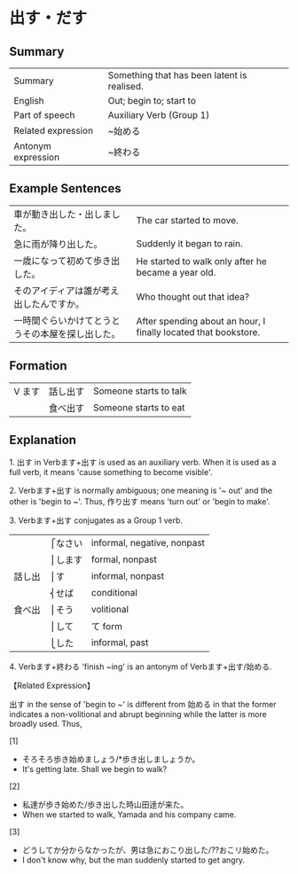 # 出す・だす

## Summary

<table><tr>   <td>Summary</td>   <td>Something that has been latent is realised.</td></tr><tr>   <td>English</td>   <td>Out; begin to; start to</td></tr><tr>   <td>Part of speech</td>   <td>Auxiliary Verb (Group 1)</td></tr><tr>   <td>Related expression</td>   <td>~始める</td></tr><tr>   <td>Antonym expression</td>   <td>~終わる</td></tr></table>

## Example Sentences

<table><tr>   <td>車が動き出した・出しました。</td>   <td>The car started to move.</td></tr><tr>   <td>急に雨が降り出した。</td>   <td>Suddenly it began to rain.</td></tr><tr>   <td>一歳になって初めて歩き出した。</td>   <td>He started to walk only after he became a year old.</td></tr><tr>   <td>そのアイディアは誰が考え出したんですか。</td>   <td>Who thought out that idea?</td></tr><tr>   <td>一時間ぐらいかけてとうとうその本屋を探し出した。</td>   <td>After spending about an hour, I finally located that bookstore.</td></tr></table>

## Formation

<table class="table"><tbody><tr class="tr head"> <td class="td"><span class="bold"><span>V ます</span><span class="bold"> </span></span></td> <td class="td"><span>話し<span class="concept">出す</span></span> </td> <td class="td"><span>Someone    starts to talk</span></td> </tr> <tr class="tr"> <td class="td"><span>&nbsp;</span></td> <td class="td"><span>食べ<span class="concept">出す</span></span> </td> <td class="td"><span>Someone </span><span>starts to eat</span></td> </tr> </tbody></table>

## Explanation

<p>1. <span class="cloze">出す</span> in Verbます+<span class="cloze">出す</span> is used as an auxiliary verb. When it is used as a full verb, it means 'cause something to become visible'.</p>  <p>2. Verbます+<span class="cloze">出す</span> is normally ambiguous; one meaning is '~ out' and the other is 'begin to ~'. Thus, 作り<span class="cloze">出す</span> means 'turn out' or 'begin to make'.</p>  <p>3. Verbます+<span class="cloze">出す</span> conjugates as a Group 1 verb.</p>  <table class="table"> <tbody> <tr class="tr"> <td class="td"></td> <td class="td">⎧なさい</td> <td class="td">informal, negative, nonpast</td> </tr> <tr class="tr"> <td class="td"></td> <td class="td">⎪します</td> <td class="td">formal, nonpast</td> </tr> <tr class="tr"> <td class="td">話し出</td> <td class="td">⎪す</td> <td class="td">informal, nonpast</td> </tr> <tr class="tr"> <td class="td"></td> <td class="td">⎨せば</td> <td class="td">conditional</td> </tr> <tr class="tr"> <td class="td">食べ出</td> <td class="td">⎪そう</td> <td class="td">volitional</td> </tr> <tr class="tr"> <td class="td"></td> <td class="td">⎪して</td> <td class="td">て form</td> </tr> <tr class="tr"> <td class="td"></td> <td class="td">⎩した</td> <td class="td">informal, past</td> </tr> </tbody> </table>  <p>4. Verbます+終わる 'finish ~ing' is an antonym of Verbます+<span class="cloze">出す</span>/始める.</p>  <p>【Related Expression】</p>  <p><span class="cloze">出す</span> in the sense of 'begin to ~' is different from 始める in that the former indicates a non-volitional and abrupt beginning while the latter is more broadly used. Thus,</p>  <p>[1]</p> <ul> <li>そろそろ歩き始めましょう/*歩き<span class="cloze">出しましょう</span>か。</li> <li>It's getting late. Shall we begin to walk?</li> </ul>  [2]</p>  <ul> <li>私達が歩き始めた/歩き<span class="cloze">出した</span>時山田逹が来た。</li> <li>When we started to walk, Yamada and his company came.</li> </ul>  <p>[3]</p>  <ul> <li>どうしてか分からなかったが、男は急におこり<span class="cloze">出した</span>/??おこリ始めた。</li> <li>I don't know why, but the man suddenly started to get angry.</li> </ul>

